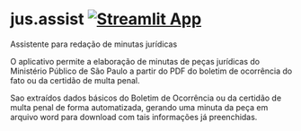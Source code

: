 # jus.assist [![Streamlit App](https://static.streamlit.io/badges/streamlit_badge_black_white.svg)](https://share.streamlit.io/yourGitHubName/yourRepo/yourApp/)

Assistente para redação de minutas jurídicas

 O aplicativo permite a elaboração de minutas de peças jurídicas do Ministério Público de São Paulo a partir do PDF do boletim de ocorrência do fato ou da certidão de multa penal. 

 Sao extraídos dados básicos do Boletim de Ocorrência ou da certidão de multa penal de forma automatizada, gerando uma minuta da peça em arquivo word para download com tais informações já preenchidas.


 
